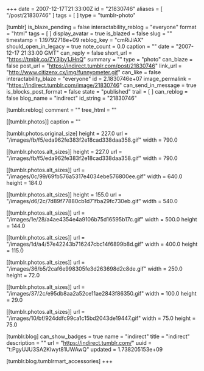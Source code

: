 +++
date = 2007-12-17T21:33:00Z
id = "21830746"
aliases = [ "/post/21830746" ]
tags = [ ]
type = "tumblr-photo"

[tumblr]
is_blaze_pending = false
interactability_reblog = "everyone"
format = "html"
tags = [ ]
display_avatar = true
is_blazed = false
slug = ""
timestamp = 1.19792718e+09
reblog_key = "cmRiJiAX"
should_open_in_legacy = true
note_count = 0.0
caption = ""
date = "2007-12-17 21:33:00 GMT"
can_reply = false
short_url = "https://tmblr.co/ZY3jby1JHnQ"
summary = ""
type = "photo"
can_blaze = false
post_url = "https://indirect.tumblr.com/post/21830746"
link_url = "http://www.citizenx.cx/img/funnyometer.gif"
can_like = false
interactability_blaze = "everyone"
id = 2.1830746e+07
image_permalink = "https://indirect.tumblr.com/image/21830746"
can_send_in_message = true
is_blocks_post_format = false
state = "published"
trail = [ ]
can_reblog = false
blog_name = "indirect"
id_string = "21830746"

[tumblr.reblog]
comment = ""
tree_html = ""

[[tumblr.photos]]
caption = ""

[tumblr.photos.original_size]
height = 227.0
url = "/images/fb/f5/eda962fe383f2e18cad338daa358.gif"
width = 790.0

[[tumblr.photos.alt_sizes]]
height = 227.0
url = "/images/fb/f5/eda962fe383f2e18cad338daa358.gif"
width = 790.0

[[tumblr.photos.alt_sizes]]
url = "/images/0c/99/69fb576a5317e4034ebe576800ee.gif"
width = 640.0
height = 184.0

[[tumblr.photos.alt_sizes]]
height = 155.0
url = "/images/d6/2c/7d89f77880cb1d71fba29fc730eb.gif"
width = 540.0

[[tumblr.photos.alt_sizes]]
url = "/images/1e/28/a4ae4354e4a9106b75d16595b17c.gif"
width = 500.0
height = 144.0

[[tumblr.photos.alt_sizes]]
url = "/images/1d/a4/57e42243b716247cbc14f6899b8d.gif"
width = 400.0
height = 115.0

[[tumblr.photos.alt_sizes]]
url = "/images/36/b5/2caf6e998305fe3d263698d2c8de.gif"
width = 250.0
height = 72.0

[[tumblr.photos.alt_sizes]]
url = "/images/37/2c/e95db8aa2a52ce11ae2843f86350.gif"
width = 100.0
height = 29.0

[[tumblr.photos.alt_sizes]]
url = "/images/10/bf/924ddfc99ca1c15bd2043de19447.gif"
width = 75.0
height = 75.0

[tumblr.blog]
can_show_badges = true
name = "indirect"
title = "indirect"
description = ""
url = "https://indirect.tumblr.com/"
uuid = "t:PgyUJU3SA2Klwyt81UWAwQ"
updated = 1.738205153e+09

[tumblr.blog.tumblrmart_accessories]
+++
